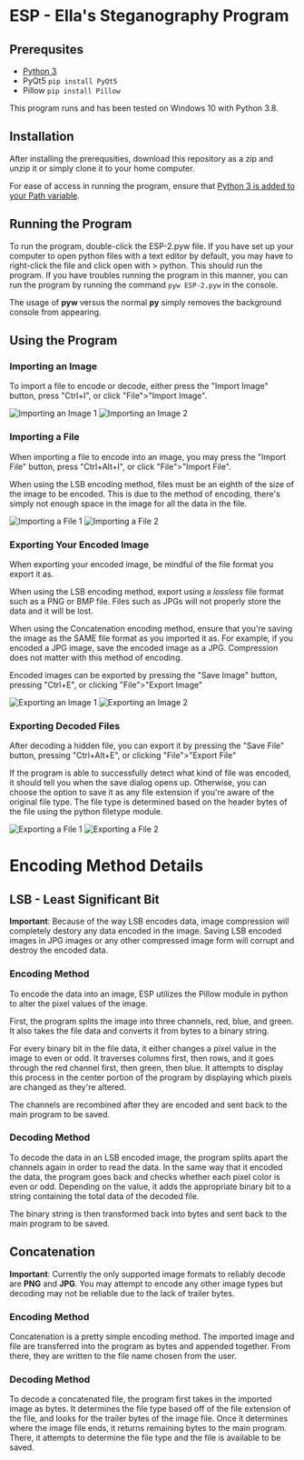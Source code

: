 # ESP - Ella's Steganography Program

## Prerequsites

- [Python 3](https://www.python.org/downloads/)
- PyQt5 `pip install PyQt5`
- Pillow `pip install Pillow`

This program runs and has been tested on Windows 10 with Python 3.8.

## Installation

After installing the prerequsities, download this repository as a zip and unzip it or simply clone it to your home computer. 

For ease of access in running the program, ensure that [Python 3 is added to your Path variable](https://superuser.com/questions/143119/how-do-i-add-python-to-the-windows-path).

## Running the Program

To run the program, double-click the ESP-2.pyw file. If you have set up your computer to open python files with a text editor by default, you may have to right-click the file and click open with > python. This should run the program. If you have troubles running the program in this manner, you can run the program by running the command `pyw ESP-2.pyw` in the console.

The usage of **pyw** versus the normal **py** simply removes the background console from appearing. 

## Using the Program

### Importing an Image

To import a file to encode or decode, either press the "Import Image" button, press "Ctrl+I", or click "File">"Import Image". 

![Importing an Image 1](https://imgur.com/MawYeuA.png)
![Importing an Image 2](https://imgur.com/Hu9Cp2a.png)

### Importing a File

When importing a file to encode into an image, you may press the "Import File" button, press "Ctrl+Alt+I", or click "File">"Import File". 

When using the LSB encoding method, files must be an eighth of the size of the image to be encoded. This is due to the method of encoding, there's simply not enough space in the image for all the data in the file. 

![Importing a File 1](https://imgur.com/TMGMpPp.png)
![Importing a File 2](https://imgur.com/tJdnxNp.png)

### Exporting Your Encoded Image

When exporting your encoded image, be mindful of the file format you export it as.

When using the LSB encoding method, export using a *lossless* file format such as a PNG or BMP file. Files such as JPGs will not properly store the data and it will be lost. 

When using the Concatenation encoding method, ensure that you're saving the image as the SAME file format as you imported it as. For example, if you encoded a JPG image, save the encoded image as a JPG. Compression does not matter with this method of encoding. 

Encoded images can be exported by pressing the "Save Image" button, pressing "Ctrl+E", or clicking "File">"Export Image"

![Exporting an Image 1](https://imgur.com/pczG2xs.png)
![Exporting an Image 2](https://imgur.com/l1LvE91.png)

### Exporting Decoded Files

After decoding a hidden file, you can export it by pressing the "Save File" button, pressing "Ctrl+Alt+E", or clicking "File">"Export File"

If the program is able to successfully detect what kind of file was encoded, it should tell you when the save dialog opens up. Otherwise, you can choose the option to save it as any file extension if you're aware of the original file type. The file type is determined based on the header bytes of the file using the python filetype module. 

![Exporting a File 1](https://imgur.com/NkWa8DI.png)
![Exporting a File 2](https://imgur.com/5KO8qJY.png)

# Encoding Method Details

## LSB - Least Significant Bit

**Important**: Because of the way LSB encodes data, image compression will completely destory any data encoded in the image. Saving LSB encoded images in JPG images or any other compressed image form will corrupt and destroy the encoded data.

### Encoding Method

To encode the data into an image, ESP utilizes the Pillow module in python to alter the pixel values of the image. 

First, the program splits the image into three channels, red, blue, and green. It also takes the file data and converts it from bytes to a binary string. 

For every binary bit in the file data, it either changes a pixel value in the image to even or odd. It traverses columns first, then rows, and it goes through the red channel first, then green, then blue. It attempts to display this process in the center portion of the program by displaying which pixels are changed as they're altered. 

The channels are recombined after they are encoded and sent back to the main program to be saved.

### Decoding Method

To decode the data in an LSB encoded image, the program splits apart the channels again in order to read the data. In the same way that it encoded the data, the program goes back and checks whether each pixel color is even or odd. Depending on the value, it adds the appropriate binary bit to a string containing the total data of the decoded file.

The binary string is then transformed back into bytes and sent back to the main program to be saved.

## Concatenation

**Important**: Currently the only supported image formats to reliably decode are **PNG** and **JPG**. You may attempt to encode any other image types but decoding may not be reliable due to the lack of trailer bytes. 

### Encoding Method

Concatenation is a pretty simple encoding method. The imported image and file are transferred into the program as bytes and appended together. From there, they are written to the file name chosen from the user. 

### Decoding Method

To decode a concatenated file, the program first takes in the imported image as bytes. It determines the file type based off of the file extension of the file, and looks for the trailer bytes of the image file. Once it determines where the image file ends, it returns remaining bytes to the main program. There, it attempts to determine the file type and the file is available to be saved. 
